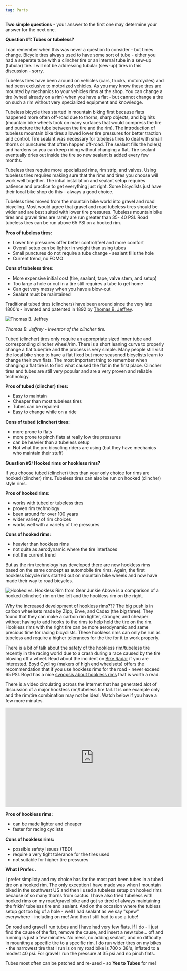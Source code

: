 ```yaml
---
tag: Parts
---
```


**Two simple questions** - your answer to the first one may determine your answer for the next one.

**Question #1: Tubes or tubeless?**

I can remember when this was never a question to consider - but times change. Bicycle tires always used to have some sort of tube - either you had a seperate tube with a clincher tire or an internal tube in a sew-up (tubular) tire. I will not be addressing tubular (sew-up) tires in this discussion - sorry.

Tubeless tires have been around on vehicles (cars, trucks, motorcycles) and had been exclusive to motorized vehicles. As you may know these tires are mounted by mechanics to your vehicles rims at the shop. You can change a tire (wheel already on a rim) when you have a flat - but cannot change a tire on such a rim without very specialized equipment and knowledge.

Tubeless bicycle tires started in mountain biking first because flats happened more often off-road due to thorns, sharp objects, and big hits (mountain bike wheels took on many surfaces that would compress the tire and puncture the tube between the tire and the rim). The introduction of tubeless mountain bike tires allowed lower tire pressures for better traction and control. Tire sealant was necessary for tubeless tires to deal with small thorns or punctures that often happen off-road. The sealant fills the hole(s) and hardens so you can keep riding without changing a flat. Tire sealant eventually dries out inside the tire so new sealant is added every few months.

Tubeless tires require more specialized rims, rim strip, and valves. Using tubeless tires requires making sure that the rims and tires you choose will work well together. The intial installation and sealant setup requires patience and practice to get everything just right. Some bicyclists just have their local bike shop do this - always a good choice.

Tubeless tires moved from the mountain bike world into gravel and road bicycling. Most would agree that gravel and road tubeless tires should be wider and are best suited with lower tire pressures. Tubeless mountain bike tires and gravel tires are rarely are run greater than 35- 40 PSI. Road tubeless tires can be run above 65 PSI on a hooked rim.

**Pros of tubeless tires:**
- Lower tire pressures offer better control/feel and more comfort
- Overall setup can be lighter in weight than using tubes
- Small punctures do not require a tube change - sealant fills the hole
- Current trend, no FOMO

**Cons of tubeless tires:**
- More expensive initial cost (tire, sealant, tape, valve stem, and setup)
- Too large a hole or cut in a tire still requires a tube to get home
- Can get very messy when you have a blow-out
- Sealant must be maintained

Traditional tubed tires (clinchers) have been around since the very late 1800's  - invented and patented in 1892 by [Thomas B. Jeffrey](https://en.wikipedia.org/wiki/Thomas_B._Jeffery).

![Thomas B. Jeffrey](https://upload.wikimedia.org/wikipedia/commons/f/fd/Thomasbjeffery.gif)

*Thomas B. Jeffrey - Inventor of the clincher tire.*

Tubed (clincher) tires only require an appropriate sized inner tube and corresponding clincher wheel/rim. There is a short leaning curve to properly change a flat tube/tire and the process is very simple. Many people still visit the local bike shop to have a flat fixed but more seasoned bicyclists learn to change their own flats. The most important thing to remember when changing a flat tire is to find what caused the flat in the first place. Clincher tires and tubes are still very popular and are a very proven and reliable technology.

**Pros of tubed (clincher) tires:**
- Easy to maintain
- Cheaper than most tubeless tires
- Tubes can be repaired
- Easy to change while on a ride

**Cons of tubed (clincher) tires:**
- more prone to flats
- more prone to pinch flats at really low tire pressures
- can be heavier than a tubeless setup
- Not what the pro bicycling riders are using (but they have mechanics who maintain their stuff)

**Question #2: Hooked rims or hookless rims?**

If you choose tubed (clincher) tires than your only choice for rims are hooked (clincher) rims. Tubeless tires can also be run on hooked (clincher) style rims. 

**Pros of hooked rims:**
- works with tubed or tubeless tires
- proven rim technology
- been around for over 100 years
- wider variety of rim choices
- works well with a variety of tire pressures

**Cons of hooked rims:**
- heavier than hookless rims
- not quite as aerodynamic where the tire interfaces
- not the current trend

But as the rim technology has developed there are now hookless rims based on the same concept as automobile tire rims. Again, the first hookless bicycle rims started out on mountain bike wheels and now have made their way to road bicycles.

![Hooked vs. Hookless Rim from Gear Junkie](https://s3.amazonaws.com/images.gearjunkie.com/uploads/2022/09/Enve-hookless-journal-2-5-1.jpg)
Above is a comparison of a hooked (clincher) rim on the left and the hookless rim on the right.

Why the increased development of hookless rims??? The big push is in carbon wheelsets made by Zipp, Enve, and Cadex (the big three). They found that they can make a carbon rim lighter, stronger, and cheaper without having to add hooks to the rims to help hold the tire on the rim. Hookless rims with the right tire can be more aerodynamic and same precious time for racing bicyclists. These hookless rims can only be run as tubeless and require a higher tolerances for the tire for it to work properly.

There is a bit of talk about the safety of the hookless rim/tubeless tire recently in the racing world due to a crash during a race caused by the tire blowing off a wheel. Read about the incident on [Bike Radar](https://www.bikeradar.com/news/uci-hookless-investigation) if you are interested. Boyd Cycling (makers of high end wheelsets) offers the recommendation that if you use hookless rims for the road - never exceed 65 PSI. Boyd has a nice [synopsis about hookless rims](https://boydcycling.com/pages/hookless) that is worth a read.

There is a video circulating across the Internet that has generated alot of discussion of a major hookless rim/tubeless tire fail. It is one example only and the rim/tire combination may not be ideal. Watch below if you have a few more minutes.

<iframe width="560" height="315" src="https://www.youtube.com/embed/BmxylplJJWQ?si=vouC5kMURQtCy9nh" title="YouTube video player" frameborder="0" allow="accelerometer; autoplay; clipboard-write; encrypted-media; gyroscope; picture-in-picture; web-share" allowfullscreen></iframe>

**Pros of hookless rims:**
- can be made lighter and cheaper
- faster for racing cyclists

**Cons of hookless rims:**
- possible safety issues (TBD)
- require a very tight tolerance for the tires used
- not suitable for higher tire pressures

**What I Prefer..**

I prefer simplicty and my choice has for the most part been tubes in a tubed tire on a hooked rim. The only exception I have made was when I mountain biked in the southwest US and then I used a tubeless setup on hooked rims because of so many thorns from cactus. I have also tried tubeless with hooked rims on my road/gravel bike and got so tired of always maintaining the frikin' tubeless tire and sealant. And on the occasion where the tubless setup got too big of a hole - well I had sealant as we say "spew" everywhere - including on me! And then I still had to use a tube!

On road and gravel I run tubes and I have had very few flats. If I do - I just find the cause of the flat, remove the cause, and insert a new tube... off and running is just a few minutes. No mess, no adding sealant, and no difficulty in mounitng a specific tire to a specific rim. I do run wider tires on my bikes - the narrowest tire that I run is on my road bike is 700 x 38's, inflated to a modest 40 psi. For gravel I run the pressure at 35 psi and no pinch flats.

 Tubes most often can be patched and re-used - so **Yes to Tubes** for me!







